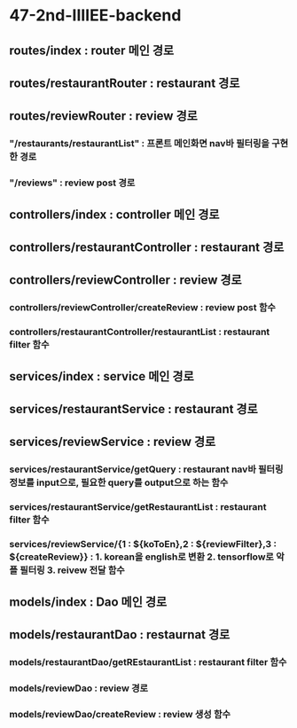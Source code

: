 # 47-2nd-IIIIEE-backend
## routes/index : router 메인 경로
## routes/restaurantRouter : restaurant 경로
## routes/reviewRouter : review 경로
### "/restaurants/restaurantList" : 프론트 메인화면 nav바 필터링을 구현한 경로
### "/reviews" : review post 경로

## controllers/index : controller 메인 경로
## controllers/restaurantController : restaurant 경로
## controllers/reviewController : review 경로
### controllers/reviewController/createReview : review post 함수
### controllers/restaurantController/restaurantList : restaurant filter 함수

## services/index : service 메인 경로
## services/restaurantService : restaurant 경로
## services/reviewService : review 경로
### services/restaurantService/getQuery : restaurant nav바 필터링 정보를 input으로, 필요한 query를 output으로 하는 함수
### services/restaurantService/getRestaurantList : restaurant filter 함수
### services/reviewService/{1 : ${koToEn},2 : ${reviewFilter},3 : ${createReview}} : 1. korean을 english로 변환 2. tensorflow로 악플 필터링 3. reivew 전달 함수

## models/index : Dao 메인 경로
## models/restaurantDao : restaurnat 경로
### models/restaurantDao/getREstaurantList : restaurant filter 함수
### models/reviewDao : review 경로
### models/reviewDao/createReview : review 생성 함수
